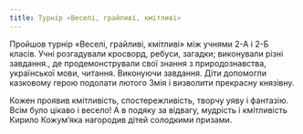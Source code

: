 ```yaml
---
title: Турнір «Веселі, грайливі, кмітливі»
---
```


Пройшов турнір «Веселі, грайливі, кмітливі» між учнями 2-А і 2-Б класів. Учні розгадували кросворд, ребуси, загадки; виконували різні завдання., де продемонстрували свої знання з природознавства, української мови, читання. Виконуючи завдання. Діти допомогли казковому герою подолати лютого Змія і визволити прекрасну князівну.

Кожен проявив кмітливість, спостережливість, творчу уяву і фантазію. Всім було цікаво і весело! А в подяку за відвагу, мудрість і кмітливість Кирило Кожум’яка нагородив дітей солодкими призами.

<slideshow id="72157648711502027"></slideshow>
